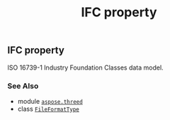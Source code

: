 ﻿---
title: IFC property
second_title: Aspose.3D for Python via .NET API References
description: 
type: docs
weight: 130
url: /aspose.threed/fileformattype/ifc/
is_root: false
---

## IFC property


ISO 16739-1 Industry Foundation Classes data model.

### See Also
* module [`aspose.threed`](../../)
* class [`FileFormatType`](/3d/python-net/aspose.threed/fileformattype)
